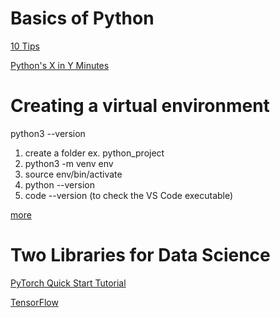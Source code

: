 # Basics of Python

[10 Tips](./10_tips/)

[Python's X in Y Minutes](https://learnxinyminutes.com/docs/python/)

# Creating a virtual environment

python3 --version

1. create a folder ex. python_project
2. python3 -m venv env
3. source env/bin/activate
4. python --version
5. code --version (to check the VS Code executable)

[more](https://docs.python.org/3/library/venv.html)

# Two Libraries for Data Science

[PyTorch Quick Start Tutorial](https://pytorch.org/tutorials/beginner/basics/quickstart_tutorial.html)

[TensorFlow](https://www.tensorflow.org/tutorials/quickstart/beginner)

